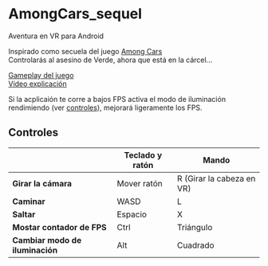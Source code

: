 # AmongCars_sequel
Aventura en VR para Android

Inspirado como secuela del juego [Among Cars](https://github.com/VendoOpelCorsa/AmongCars)\
Controlarás al asesino de Verde, ahora que está en la cárcel...

[Gameplay del juego](https://www.youtube.com/watch?v=x3vpuVdNOmQ)\
[Vídeo explicación](https://www.youtube.com/watch?v=T7r0FHveoA8)

Si la acplicaión te corre a bajos FPS activa el modo de iluminación rendimiendo (ver [controles](#Controles)), mejorará ligeramente los FPS.

## Controles
| | Teclado y ratón | Mando
| --- | --- | --- |
| **Girar la cámara** | Mover ratón | R (Girar la cabeza en VR)
| **Caminar** | WASD | L
| **Saltar** | Espacio | X
| **Mostar contador de FPS** | Ctrl | Triángulo
| **Cambiar modo de iluminación** | Alt | Cuadrado
